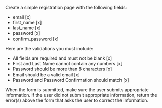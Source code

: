 Create a simple registration page with the following fields:
- email [x]
- first_name [x]
- last_name [x]
- password [x] 
- confirm_password [x]

Here are the validations you must include:
- All fields are required and must not be blank [x]
- First and Last Name cannot contain any numbers [x]
- Password should be more than 8 characters [x]
- Email should be a valid email [x]
- Password and Password Confirmation should match [x]

When the form is submitted, make sure the user submits appropriate information. If the user did not submit appropriate information, return the error(s) above the form that asks the user to correct the information.